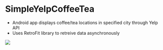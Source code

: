# SimpleYelpCoffeeTea
- Android app displays coffee/tea locations in specified city through Yelp API
- Uses RetroFit library to retreive data asynchronously 
 
![](https://cdn.discordapp.com/attachments/701277128951595033/793625951484379176/screen-capture_9.gif)
